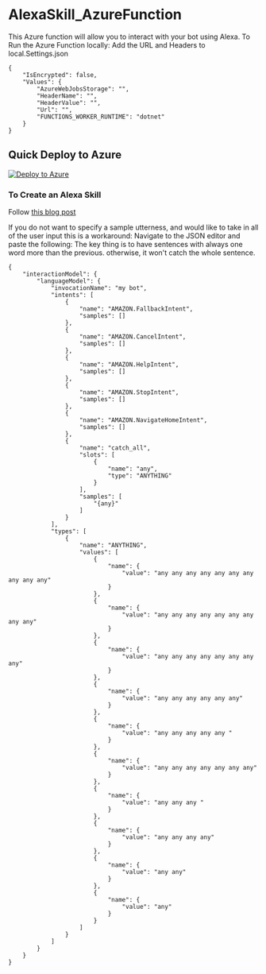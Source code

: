 # AlexaSkill_AzureFunction
This Azure function will allow you to interact with your bot using Alexa.
To Run the Azure Function locally: 
Add the URL and Headers to local.Settings.json
```
{
    "IsEncrypted": false,
    "Values": {
        "AzureWebJobsStorage": "",
        "HeaderName": "", 
        "HeaderValue": "",
        "Url": "",
        "FUNCTIONS_WORKER_RUNTIME": "dotnet"
    }
}
```
## Quick Deploy to Azure

[![Deploy to Azure](http://azuredeploy.net/deploybutton.svg)](https://azuredeploy.net/)

### To Create an Alexa Skill 
Follow [this blog post](https://blogs.msdn.microsoft.com/appconsult/2018/11/02/build-your-first-alexa-skill-with-alexa-net-and-azure-functions-the-basics/)

If you do not want to specify a sample utterness, and would like to take in all of the user input this is a workaround:
Navigate to the JSON editor and paste the following: The key thing is to have sentences with always one word more than the previous. otherwise, it won't catch the whole sentence. 
```
{
    "interactionModel": {
        "languageModel": {
            "invocationName": "my bot",
            "intents": [
                {
                    "name": "AMAZON.FallbackIntent",
                    "samples": []
                },
                {
                    "name": "AMAZON.CancelIntent",
                    "samples": []
                },
                {
                    "name": "AMAZON.HelpIntent",
                    "samples": []
                },
                {
                    "name": "AMAZON.StopIntent",
                    "samples": []
                },
                {
                    "name": "AMAZON.NavigateHomeIntent",
                    "samples": []
                },
                {
                    "name": "catch_all",
                    "slots": [
                        {
                            "name": "any",
                            "type": "ANYTHING"
                        }
                    ],
                    "samples": [
                        "{any}"
                    ]
                }
            ],
            "types": [
                {
                    "name": "ANYTHING",
                    "values": [
                        {
                            "name": {
                                "value": "any any any any any any any any any any"
                            }
                        },
                        {
                            "name": {
                                "value": "any any any any any any any any any"
                            }
                        },
                        {
                            "name": {
                                "value": "any any any any any any any any"
                            }
                        },
                        {
                            "name": {
                                "value": "any any any any any any"
                            }
                        },
                        {
                            "name": {
                                "value": "any any any any any "
                            }
                        },
                        {
                            "name": {
                                "value": "any any any any any any any"
                            }
                        },
                        {
                            "name": {
                                "value": "any any any "
                            }
                        },
                        {
                            "name": {
                                "value": "any any any any"
                            }
                        },
                        {
                            "name": {
                                "value": "any any"
                            }
                        },
                        {
                            "name": {
                                "value": "any"
                            }
                        }
                    ]
                }
            ]
        }
    }
}
```
